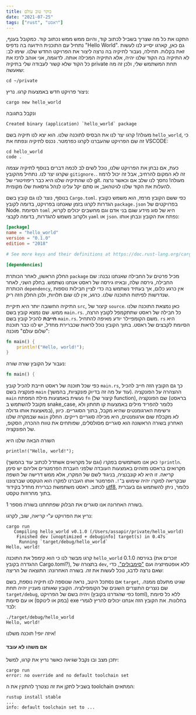 ```yaml
---
title: בוקר טוב עולם
date: "2021-07-25"
tags: ["rust", "ראסט"]
---
```


התקנו את כל מה שצריך בשביל לכתוב קוד, והיום ממש ממש נכתוב קוד. כמקובל בענף, נתחיל עם התוכנית הידועה בה נדפיס "Hello World". גם כאן, קארגו יסייע לנו לעשות זאת בקלות. תחילה, נעבור לתיקיה בה נרצה ליצור את הפרויקט החדש שלנו. שימו לב: לא התיקיה בה הקוד שלנו יהיה, אלא התיקיה המכילה אותה. לדוגמה, אני אוהב לרכז את כל הקוד שלא קשור לעבודה שלי בתיקיה private תחת המשתמש שלי, ולכן זה מה שאעשה:

```shell
cd ~/private
```

ניצור פרויקט חדש באמצעות קרגו. נריץ:

```shell
cargo new hello_world
```

ונקבל בתגובה

```shell{outputLines: 1}{numberLines: 2}
Created binary (application) `hello_world` package
```

מעולה! קרגו יצר לנו את הבסיס לתוכנה שלנו. הוא יצא לנו תיקיה בשם `hello_world`, כי זה שם הפרויקט שהעברנו לקרגו כפרמטר. נכנס לתיקיה ונפתח את VSCODE:

```shell
cd hello_world
code .
```

כעת, אם נבחן את הפרויקט שלנו, נוכל לשים לב לכמה דברים בנוסף לתיקיה עצמה שקרגו יצר לנו. נתחיל מהקובץ `gitignore.`. זה לא המקום להרחיב, אבל זה יכול לרמוז לנו שהתיקיה שלנו היא כבר ריפוזיטורי של git. מעולה! נחסך לנו שלב אם וכאשר נרצה להעלות את הקוד שלנו לגיטהאב, או סתם יקל עלינו לנהל גרסאות שלו מקומית.

בנוסף, נוצר לנו גם קובץ בשם `Cargo.toml`. כפי ששם הקובץ מרמז, הוא משמש כקובץ הגדרות לקרגו בזמן שאנחנו בפרויקט, בדומה לקובץ `package.json` בפרויקטים של Node. הסיומת `toml` היא של סוג מידע שגם בני אדם וגם מחשבים יכולים לקרוא, ולקרוב משמש להגדרות, בדומה לקבצי `yaml` או `json`.
נפתח את הקובץ ונבחן אותו:

```toml
[package]
name = "hello_world"
version = "0.1.0"
edition = "2018"

# See more keys and their definitions at https://doc.rust-lang.org/cargo/reference/manifest.html

[dependencies]
```

החלק הראשון, לאחר הכותרת `package` מכיל פרטים על החבילה שאנחנו נבנה: שם החבילה, גירסה שלה, ובאיזו גירסה של ראסט אנחנו נשתמש.
בחלק השני, לאחר הכותרת `dependency`, אין כרגע כלום, אך בעתיד נשתמש בה כדי לציין חבילות נוספות שנדרשות לפיתוח התוכנה שלנו. כרגע, אין לנו שום תלויות, ולכן החלק הזה ריק.

התיקיה החשובה יותר היא תיקיית `src`, קיצור של `source`. כאן נמצאת התוכנה שלנו ממש. שם נמצא קובץ בשם `main.rs`. כל חבילה של ראסט שתתקמפל לקובץ הרצה, **חייבת** להכיל קובץ בשם `main.rs`. משם הקומפיילר יודע מאיפה להתחיל. `rs` היא הסיומת לקבצים של ראסט. בתוך הקובץ נוכל לראות שכברירת מחדל, יש לנו כבר תוכנת "שלום עולם" מוכנה:

```rust
fn main() {
    println!("Hello, world!");
}
```

נעבור על הקובץ שורה שורה:

```rust
fn main() {
```

כפי שכל תוכנה של ראסט חייבת להכיל קובץ `main.rs`, כך גם הקובץ הזה חייב להכיל פונקציה בשם `main` (עוד על מה זה בדיוק פונקציות, בהמשך). ההצהרה על הפונקציה `main` נעשית באמצעות מילת המפתח `fn` (קיצור של function), שם הפונקציה (בראסט מקובל להשתמש ב snake_case, כלומר להפריד מילים באמצעות קו תחתון ולא במאצעות אותו גדולה), ורשימת הארגומנטים שהיא מקבל, בתוך הסוגריים. כיוון שבמקרה שלנו `main` לא מקבלת שום ארגומנטים, היא מכילה סוגריים רייקים. החלק האחרון בשורה הראשונה הוא סוגריים מסולסלים, שפותחים את טווח ההכרה, הסקופ, של הפונקציה.

השורה הבאה שלנו היא

```rust{numberLines: 2}
println!("Hello, world!");
```

כאן אנו משתמשים ב*מקרו* (וגם על מקרואים אשתדל לכתוב עוד בהמשך) `!println`. מקרואים בראסט מזוהים באמצעות העובדה שלפני העברת הפרמטרים אליהם יש סימן קריאה. זו היא לא קונבנציה, בניגוד לשם של המקרו, אלא ממש דרישה של השפה שבקריאה למקרו יהיה שימוש ב־`!`. הפרמטר אותו העברנו למקרו הוא הטקסט שברצוננו לכתוב. ראסט משתמשת כברירת מחדל בקידוד [utf8](https://he.wikipedia.org/wiki/UTF-8), כלומר, ניתן להשתמש גם בעברית בתוך מחרוזות טקסט.

בשורה האחרונה אנו סוגרים את הבלוק שפתחתנו בשורה מספר 1.

נריץ את הפרויקט ע"י קריאה, שוב, לקרגו:

```shell{outputLines: 2-5}
cargo run
   Compiling hello_world v0.1.0 (/Users/assapir/private/hello_world)
    Finished dev [unoptimized + debuginfo] target(s) in 0.47s
     Running `target/debug/hello_world`
Hello, world!
```

קרגו מבשר לנו כי הוא קימפל את התוכנה `hello_world` בגירסה 0.1.0 (זוכרים את ההגדרה בקובץ Cargo.toml?), בתצורה של `dev`, ללא אופטמיזציה ועם ["סימבולים"](https://en.wikipedia.org/wiki/Debug_symbol), כדי שאם נרצה לדבג, נוכל לעשות את זה. בשורה האחרונה: התוצאה של הריצה:

אם נסתכל היטב, נראה שנוספה לנו תיקיה נוספת, בשם `target`, שגיט מתעלם ממנה. שם נוצרים התוצרים השונים של הקומפילציה. הקובץ שאותנו מעניין יהיה תחת `target/debug`, ויהיה בשם של הפרויקט (כפי שהגדרנו בקובץ toml), ללא כל סיומת (במק או לינוקס) או עם סיומת exe בחלונות. את הקובץ הזה אנחנו יכולים להריץ לגמרי לבד:

```shell{outputLines: 2}
./target/debug/hello_world
Hello, world!
```

איזה יופי! תוכנה משלנו!

#### אם משהו לא עובד

יתכן מצב ובו נקבל שגיאה כאשר נריץ את קרגו, למשל:

```shell{outputLines: 2}
cargo run
error: no override and no default toolchain set
```

בשביל לתקן את זה נצטרך להתקין את ה toolchain המתאים:

```shell{outputLines: 2-3}
rustup install stable
...
info: default toolchain set to ...
```
